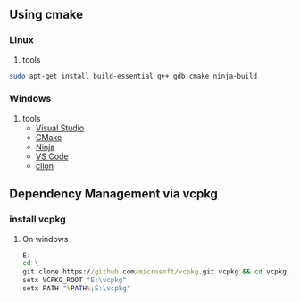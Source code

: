 
## Using cmake

### Linux

1. tools

```bash
sudo apt-get install build-essential g++ gdb cmake ninja-build
```

### Windows

1. tools
    - [Visual Studio](https://visualstudio.microsoft.com/ko/vs/)
    - [CMake](https://cmake.org/download/)
    - [Ninja](https://ninja-build.org/)
    - [VS Code](https://code.visualstudio.com/)
    - [clion](https://www.jetbrains.com/clion/)

## Dependency Management via vcpkg

### install vcpkg

1. On windows
    
    ```cmd
    E:
    cd \
    git clone https://github.com/microsoft/vcpkg.git vcpkg && cd vcpkg && bootstrap-vcpkg.bat
    setx VCPKG_ROOT "E:\vcpkg"
    setx PATH "%PATH%;E:\vcpkg"
    ```
    